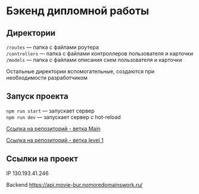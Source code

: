 # Бэкенд дипломной работы

## Директории

`/routes` — папка с файлами роутера  
`/controllers` — папка с файлами контроллеров пользователя и карточки   
`/models` — папка с файлами описания схем пользователя и карточки  
  
Остальные директории вспомогательные, создаются при необходимости разработчиком

## Запуск проекта

`npm run start` — запускает сервер   
`npm run dev` — запускает сервер с hot-reload

[Ссылка на репозиторий - ветка Main](https://github.com/burlake/movies-explorer-api/tree/main)

[Ссылка на репозиторий - ветка level 1](https://github.com/burlake/movies-explorer-api/tree/level-1)

## Ссылки на проект

IP 130.193.41.246

Backend https://api.movie-bur.nomoredomainswork.ru/
